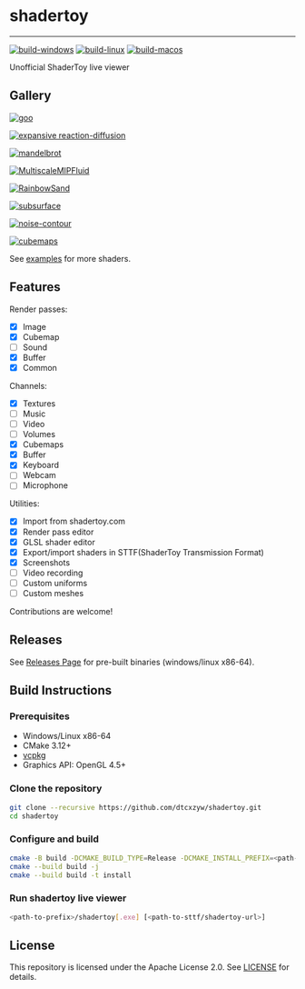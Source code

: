 # shadertoy
---

[![build-windows](https://github.com/dtcxzyw/shadertoy/actions/workflows/build-windows.yml/badge.svg)](https://github.com/dtcxzyw/shadertoy/actions/workflows/build-windows.yml)
[![build-linux](https://github.com/dtcxzyw/shadertoy/actions/workflows/build-linux.yml/badge.svg)](https://github.com/dtcxzyw/shadertoy/actions/workflows/build-linux.yml)
[![build-macos](https://github.com/dtcxzyw/shadertoy/actions/workflows/build-macos.yml/badge.svg)](https://github.com/dtcxzyw/shadertoy/actions/workflows/build-macos.yml)

Unofficial ShaderToy live viewer

## Gallery

[![goo](https://user-images.githubusercontent.com/15650457/236786522-80c10c46-f3b0-46f3-88ef-abbe39c3cd5f.png)](https://www.shadertoy.com/view/lllBDM)


[![expansive reaction-diffusion](https://user-images.githubusercontent.com/15650457/236787527-b26fa835-1d36-4dc6-be59-6d508e898e04.png)](https://www.shadertoy.com/view/4dcGW2)


[![mandelbrot](https://user-images.githubusercontent.com/15650457/236788040-2411c757-7c51-407a-869f-5c6709bf5e5d.png)](https://www.shadertoy.com/view/lsX3W4)

[![MultiscaleMIPFluid](https://user-images.githubusercontent.com/15650457/236790106-5ebeb8a2-0c16-4cbd-a7cf-d8bbb21ad613.png)](https://www.shadertoy.com/view/tsKXR3)

[![RainbowSand](https://user-images.githubusercontent.com/15650457/236790355-c20303e1-7abd-4d42-9088-2133a0e756fa.png)](https://www.shadertoy.com/view/stdyRr)

[![subsurface](https://user-images.githubusercontent.com/15650457/236790664-3defcade-c5b4-4f9c-9f21-0a1b67b72536.png)](https://www.shadertoy.com/view/dltGWl)

[![noise-contour](https://user-images.githubusercontent.com/15650457/236791146-b3b9cdff-6754-42ae-83c3-d69ef2ea9387.png)](https://www.shadertoy.com/view/MscSzf)

[![cubemaps](https://github.com/dtcxzyw/shadertoy/assets/15650457/e1719ed0-2748-47e0-a7eb-db6d35cd8dec)](https://www.shadertoy.com/view/MsXGz4)

See [examples](examples) for more shaders.


## Features

Render passes:

+ [x] Image
+ [x] Cubemap
+ [ ] Sound
+ [x] Buffer
+ [x] Common 

Channels:
+ [x] Textures
+ [ ] Music
+ [ ] Video
+ [ ] Volumes
+ [x] Cubemaps
+ [x] Buffer
+ [x] Keyboard
+ [ ] Webcam
+ [ ] Microphone

Utilities:

+ [x] Import from shadertoy.com
+ [x] Render pass editor
+ [x] GLSL shader editor
+ [x] Export/import shaders in STTF(ShaderToy Transmission Format)
+ [x] Screenshots
+ [ ] Video recording
+ [ ] Custom uniforms
+ [ ] Custom meshes

Contributions are welcome!

## Releases
See [Releases Page](https://github.com/dtcxzyw/shadertoy/releases) for pre-built binaries (windows/linux x86-64).

## Build Instructions

### Prerequisites
+ Windows/Linux x86-64
+ CMake 3.12+
+ [vcpkg](https://github.com/microsoft/vcpkg)
+ Graphics API: OpenGL 4.5+

### Clone the repository
```bash
git clone --recursive https://github.com/dtcxzyw/shadertoy.git
cd shadertoy
```

### Configure and build
```bash
cmake -B build -DCMAKE_BUILD_TYPE=Release -DCMAKE_INSTALL_PREFIX=<path-to-prefix> -DCMAKE_TOOLCHAIN_FILE=<path-to-vcpkg>/scripts/buildsystems/vcpkg.cmake
cmake --build build -j
cmake --build build -t install
```

### Run shadertoy live viewer
```bash
<path-to-prefix>/shadertoy[.exe] [<path-to-sttf/shadertoy-url>]
```

## License
This repository is licensed under the Apache License 2.0. See [LICENSE](LICENSE) for details.
